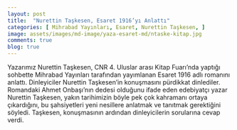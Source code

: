 ```yaml
---
layout: post
title:  "Nurettin Taşkesen, Esaret 1916’yı Anlattı"
categories: [ Mihrabad Yayınları, Esaret, Nurettin Taşkesen, ]
image: assets/images/md-image/yaza-esaret-md/ntaske-kitap.jpg 
comments: true
blog: true
---
```


Yazarımız Nurettin Taşkesen, CNR 4. Uluslar arası Kitap Fuarı’nda yaptığı sohbette Mihrabad Yayınları tarafından yayımlanan Esaret 1916 adlı romanını anlattı. Dinleyiciler Nurettin Taşkesen’in konuşmasını pürdikkat dinlediler. Romandaki Ahmet Onbaşı’nın dedesi olduğunu ifade eden edebiyatçı yazar Nurettin Taşkesen, yakın tarihimizin böyle pek çok kahramanı ortaya çıkardığını, bu şahsiyetleri yeni nesillere anlatmak ve tanıtmak gerektiğini söyledi. Taşkesen, konuşmasının ardından dinleyicilerin sorularına cevap verdi.